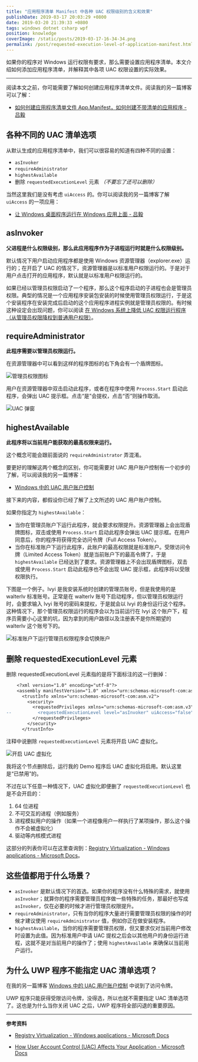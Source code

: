 ```yaml
---
title: "应用程序清单 Manifest 中各种 UAC 权限级别的含义和效果"
publishDate: 2019-03-17 20:03:29 +0800
date: 2019-03-20 21:39:33 +0800
tags: windows dotnet csharp wpf
position: knowledge
coverImage: /static/posts/2019-03-17-16-34-34.png
permalink: /post/requested-execution-level-of-application-manifest.html
---
```


如果你的程序对 Windows 运行权限有要求，那么需要设置应用程序清单。本文介绍如何添加应用程序清单，并解释其中各项 UAC 权限设置的实际效果。

---

<div id="toc"></div>

阅读本文之前，你可能需要了解如何创建应用程序清单文件。阅读我的另一篇博客可以了解：

- [如何创建应用程序清单文件 App.Manifest，如何创建不带清单的应用程序 - 吕毅](/post/create-manifest-file-for-application)

## 各种不同的 UAC 清单选项

从默认生成的应用程序清单中，我们可以很容易的知道有四种不同的设置：

- `asInvoker`
- `requireAdministrator`
- `highestAvailable`
- 删除 `requestedExecutionLevel` 元素 *（不要忘了还可以删除）*

当然这里我们是没有考虑 `uiAccess` 的。你可以阅读我的另一篇博客了解 `uiAccess` 的一项应用：

- [让 Windows 桌面程序运行在 Windows 应用上面 - 吕毅](/wpf/2015/03/31/run-desktop-application-above-windows-application.html)

## asInvoker

**父进程是什么权限级别，那么此应用程序作为子进程运行时就是什么权限级别。**

默认情况下用户启动应用程序都是使用 Windows 资源管理器（explorer.exe）运行的；在开启了 UAC 的情况下，资源管理器是以标准用户权限运行的。于是对于用户点击打开的应用程序，默认就是以标准用户权限运行的。

如果已经以管理员权限启动了一个程序，那么这个程序启动的子进程也会是管理员权限。典型的情况是一个应用程序安装包安装的时候使用管理员权限运行，于是这个安装程序在安装完成后启动的这个应用程序进程实例就是管理员权限的。有时候这种设定会出现问题，你可以阅读 [在 Windows 系统上降低 UAC 权限运行程序（从管理员权限降权到普通用户权限）](/post/start-process-with-lowered-uac-privileges)。

## requireAdministrator

**此程序需要以管理员权限运行。**

在资源管理器中可以看到这样的程序图标的右下角会有一个盾牌图标。

![管理员权限图标](/static/posts/2019-03-17-16-34-34.png)

用户在资源管理器中双击启动此程序，或者在程序中使用 `Process.Start` 启动此程序，会弹出 UAC 提示框。点击“是”会提权，点击“否”则操作取消。

![UAC 弹窗](/static/posts/2019-03-17-16-42-45.png)

## highestAvailable

**此程序将以当前用户能获取的最高权限来运行。**

这个概念可能会跟前面说的 `requireAdministrator` 弄混淆。

要更好的理解这两个概念的区别，你可能需要对 UAC 用户账户控制有一个初步的了解，可以阅读我的另一篇博客：

- [Windows 中的 UAC 用户账户控制](/post/windows-user-account-control)

接下来的内容，都假设你已经了解了上文所述的 UAC 用户账户控制。

如果你指定为 `highestAvailable`：

- 当你在管理员账户下运行此程序，就会要求权限提升。资源管理器上会出现盾牌图标，双击或使用 `Process.Start` 启动此程序会弹出 UAC 提示框。在用户同意后，你的程序将获得完全访问令牌（Full Access Token）。
- 当你在标准账户下运行此程序，此账户的最高权限就是标准账户。受限访问令牌（Limited Access Token）就是当前账户下的最高令牌了，于是 `highestAvailable` 已经达到了要求。资源管理器上不会出现盾牌图标，双击或使用 `Process.Start` 启动此程序也不会出现 UAC 提示框，此程序将以受限权限执行。

下图是一个例子。lvyi 是我安装系统时创建的管理员账号，但是我使用的是 walterlv 标准账号。正常是在 walterlv 账号下启动程序，但以管理员权限运行时，会要求输入 lvyi 账号的密码来提权，于是就会以 lvyi 的身份运行这个程序。这种情况下，那个管理员权限运行的程序会以为当前运行在 lvyi 这个账户下，程序员需要小心这里的坑，因为拿到的用户路径以及注册表不是你所期望的 walterlv 这个账号下的。

![标准账户下运行管理员权限程序会切换账户](/static/posts/2019-03-17-16-57-48.png)

## 删除 requestedExecutionLevel 元素

删除 requestedExecutionLevel 元素指的是将下面标注的这一行删掉：

```diff
    <?xml version="1.0" encoding="utf-8"?>
    <assembly manifestVersion="1.0" xmlns="urn:schemas-microsoft-com:asm.v1">
      <trustInfo xmlns="urn:schemas-microsoft-com:asm.v2">
        <security>
          <requestedPrivileges xmlns="urn:schemas-microsoft-com:asm.v3">
--          <requestedExecutionLevel level="asInvoker" uiAccess="false" />
          </requestedPrivileges>
        </security>
      </trustInfo>
```

注释中说删除 `requestedExecutionLevel` 元素将开启 UAC 虚拟化。

![开启 UAC 虚拟化](/static/posts/2019-03-17-17-15-24.png)

我将这个节点删除后，运行我的 Demo 程序后 UAC 虚拟化将启用。默认这里是“已禁用”的。

不过在以下任意一种情况下，UAC 虚拟化即便删了 `requestedExecutionLevel` 也是不会开启的：

1. 64 位进程
1. 不可交互的进程（例如服务）
1. 进程模拟用户的操作（如果一个进程像用户一样执行了某项操作，那么这个操作不会被虚拟化）
1. 驱动等内核模式进程

这部分的列表你可以在这里查询到：[Registry Virtualization - Windows applications - Microsoft Docs](https://docs.microsoft.com/en-us/windows/desktop/sysinfo/registry-virtualization#registry-virtualization-scope)。

## 这些值都用于什么场景？

- `asInvoker` 是默认情况下的首选。如果你的程序没有什么特殊的需求，就使用 `asInvoker`；就算你的程序需要管理员程序做一些特殊的任务，那最好也写成 `asInvoker`，仅在必要的时候才进行管理员权限提升。
- `requireAdministrator`，只有当你的程序大量进行需要管理员权限的操作的时候才建议使用 `requireAdministrator` 值，例如你正在做安装程序。
- `highestAvailable`，当你的程序需要管理员权限，但又要求仅对当前用户修改时设置为此值。因为标准用户申请 UAC 提权之后会以其他用户的身份运行进程，这就不是对当前用户的操作了；使用 `highestAvailable` 来确保以当前用户运行。

## 为什么 UWP 程序不能指定 UAC 清单选项？

在我的另一篇博客 [Windows 中的 UAC 用户账户控制](/post/windows-user-account-control) 中说到了访问令牌。

UWP 程序只能获得受限访问令牌，没得选，所以也就不需要指定 UAC 清单选项了。这也是为什么当你关闭 UAC 之后，UWP 程序将全部闪退的重要原因。

---

**参考资料**

- [Registry Virtualization - Windows applications - Microsoft Docs](https://docs.microsoft.com/en-us/windows/desktop/sysinfo/registry-virtualization#registry-virtualization-scope)
<!-- - [UAC 实现原理及绕过方法 - _chesky - 博客园](https://www.cnblogs.com/Chesky/p/UAC_Bypass.html) -->
- [How User Account Control (UAC) Affects Your Application - Microsoft Docs](https://docs.microsoft.com/en-us/cpp/security/how-user-account-control-uac-affects-your-application)


